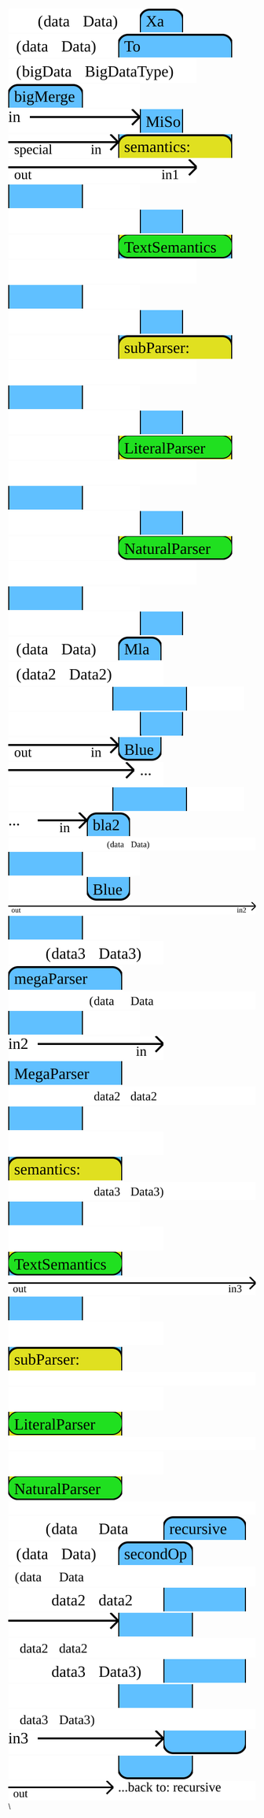 [![arrow](flowdev/flow-bigTestFlow-arrow-0-0.svg)](https://google.com?q=Data)[![arrow](flowdev/flow-bigTestFlow-Xa-0.svg)](https://google.com?q=MiSo)[![arrow](flowdev/flow-bigTestFlow-arrow-178-0.svg)](https://google.com?q=Data)[![arrow](flowdev/flow-bigTestFlow-To-0.svg)](https://google.com?q=MiSo)[![arrow](flowdev/flow-bigTestFlow-arrow-406-0.svg)](https://google.com?q=MiSo)[![arrow](flowdev/flow-bigTestFlow-bigMerge-0.svg)](https://google.com?q=bigMerge)![filler](flowdev/flow-bigTestFlow-filler-674-0.svg)\
![arrow](flowdev/flow-bigTestFlow-arrow-0-1.svg)[![arrow](flowdev/flow-bigTestFlow-Xa-1.svg)](https://google.com?q=MiSo)![arrow](flowdev/flow-bigTestFlow-arrow-178-1.svg)![arrow](flowdev/flow-bigTestFlow-To-1.svg)![arrow](flowdev/flow-bigTestFlow-arrow-406-1.svg)[![arrow](flowdev/flow-bigTestFlow-bigMerge-1.svg)](https://google.com?q=bigMerge)![filler](flowdev/flow-bigTestFlow-filler-674-1.svg)\
![filler](flowdev/flow-bigTestFlow-filler-0-2.svg)[![arrow](flowdev/flow-bigTestFlow-Xa-2.svg)](https://google.com?q=MiSo)![filler](flowdev/flow-bigTestFlow-filler-178-2.svg)[![arrow](flowdev/flow-bigTestFlow-To-2.svg)](https://google.com?q=TextSemantics)![filler](flowdev/flow-bigTestFlow-filler-406-2.svg)[![arrow](flowdev/flow-bigTestFlow-bigMerge-2.svg)](https://google.com?q=bigMerge)![filler](flowdev/flow-bigTestFlow-filler-674-2.svg)\
![filler](flowdev/flow-bigTestFlow-filler-0-3.svg)[![arrow](flowdev/flow-bigTestFlow-Xa-3.svg)](https://google.com?q=MiSo)![filler](flowdev/flow-bigTestFlow-filler-178-3.svg)![arrow](flowdev/flow-bigTestFlow-To-3.svg)![filler](flowdev/flow-bigTestFlow-filler-406-3.svg)[![arrow](flowdev/flow-bigTestFlow-bigMerge-3.svg)](https://google.com?q=bigMerge)![filler](flowdev/flow-bigTestFlow-filler-674-3.svg)\
![filler](flowdev/flow-bigTestFlow-filler-0-4.svg)[![arrow](flowdev/flow-bigTestFlow-Xa-4.svg)](https://google.com?q=MiSo)![filler](flowdev/flow-bigTestFlow-filler-178-4.svg)[![arrow](flowdev/flow-bigTestFlow-To-4.svg)](https://google.com?q=LiteralParser)![filler](flowdev/flow-bigTestFlow-filler-406-4.svg)[![arrow](flowdev/flow-bigTestFlow-bigMerge-4.svg)](https://google.com?q=bigMerge)![filler](flowdev/flow-bigTestFlow-filler-674-4.svg)\
![filler](flowdev/flow-bigTestFlow-filler-0-5.svg)[![arrow](flowdev/flow-bigTestFlow-Xa-5.svg)](https://google.com?q=MiSo)![filler](flowdev/flow-bigTestFlow-filler-178-5.svg)[![arrow](flowdev/flow-bigTestFlow-To-5.svg)](https://google.com?q=NaturalParser)![filler](flowdev/flow-bigTestFlow-filler-406-5.svg)[![arrow](flowdev/flow-bigTestFlow-bigMerge-5.svg)](https://google.com?q=bigMerge)![filler](flowdev/flow-bigTestFlow-filler-674-5.svg)\
![filler](flowdev/flow-bigTestFlow-filler-0-6.svg)[![arrow](flowdev/flow-bigTestFlow-Xa-6.svg)](https://google.com?q=MiSo)[![arrow](flowdev/flow-bigTestFlow-arrow-178-6.svg)](https://google.com?q=Data)[![arrow](flowdev/flow-bigTestFlow-Mla-6.svg)](https://google.com?q=Blue)[![arrow](flowdev/flow-bigTestFlow-arrow-334-6.svg)](https://google.com?q=Data2)![filler](flowdev/flow-bigTestFlow-filler-492-6.svg)[![arrow](flowdev/flow-bigTestFlow-bigMerge-6.svg)](https://google.com?q=bigMerge)![filler](flowdev/flow-bigTestFlow-filler-674-6.svg)\
![filler](flowdev/flow-bigTestFlow-filler-0-7.svg)[![arrow](flowdev/flow-bigTestFlow-Xa-7.svg)](https://google.com?q=MiSo)![arrow](flowdev/flow-bigTestFlow-arrow-178-7.svg)[![arrow](flowdev/flow-bigTestFlow-Mla-7.svg)](https://google.com?q=Blue)![arrow](flowdev/flow-bigTestFlow-arrow-334-7.svg)![filler](flowdev/flow-bigTestFlow-filler-492-7.svg)[![arrow](flowdev/flow-bigTestFlow-bigMerge-7.svg)](https://google.com?q=bigMerge)![filler](flowdev/flow-bigTestFlow-filler-674-7.svg)\
![arrow](flowdev/flow-bigTestFlow-arrow-0-8.svg)[![arrow](flowdev/flow-bigTestFlow-bla2-8.svg)](https://google.com?q=Blue)[![arrow](flowdev/flow-bigTestFlow-arrow-124-8.svg)](https://google.com?q=Data)[![arrow](flowdev/flow-bigTestFlow-bigMerge-8.svg)](https://google.com?q=bigMerge)![filler](flowdev/flow-bigTestFlow-filler-674-8.svg)\
![filler](flowdev/flow-bigTestFlow-filler-0-9.svg)[![arrow](flowdev/flow-bigTestFlow-bla2-9.svg)](https://google.com?q=Blue)![arrow](flowdev/flow-bigTestFlow-arrow-124-9.svg)[![arrow](flowdev/flow-bigTestFlow-bigMerge-9.svg)](https://google.com?q=bigMerge)![filler](flowdev/flow-bigTestFlow-filler-674-9.svg)\
[![arrow](flowdev/flow-bigTestFlow-arrow-0-10.svg)](https://google.com?q=Data3)[![arrow](flowdev/flow-bigTestFlow-megaParser-10.svg)](https://google.com?q=MegaParser)[![arrow](flowdev/flow-bigTestFlow-arrow-274-10.svg)](https://google.com?q=Data)[![arrow](flowdev/flow-bigTestFlow-bigMerge-10.svg)](https://google.com?q=bigMerge)![filler](flowdev/flow-bigTestFlow-filler-674-10.svg)\
![arrow](flowdev/flow-bigTestFlow-arrow-0-11.svg)[![arrow](flowdev/flow-bigTestFlow-megaParser-11.svg)](https://google.com?q=MegaParser)[![arrow](flowdev/flow-bigTestFlow-arrow-274-11.svg)](https://google.com?q=data2)[![arrow](flowdev/flow-bigTestFlow-bigMerge-11.svg)](https://google.com?q=bigMerge)![filler](flowdev/flow-bigTestFlow-filler-674-11.svg)\
![filler](flowdev/flow-bigTestFlow-filler-0-12.svg)![arrow](flowdev/flow-bigTestFlow-megaParser-12.svg)[![arrow](flowdev/flow-bigTestFlow-arrow-274-12.svg)](https://google.com?q=Data3)[![arrow](flowdev/flow-bigTestFlow-bigMerge-12.svg)](https://google.com?q=bigMerge)![filler](flowdev/flow-bigTestFlow-filler-674-12.svg)\
![filler](flowdev/flow-bigTestFlow-filler-0-13.svg)[![arrow](flowdev/flow-bigTestFlow-megaParser-13.svg)](https://google.com?q=TextSemantics)![arrow](flowdev/flow-bigTestFlow-arrow-274-13.svg)[![arrow](flowdev/flow-bigTestFlow-bigMerge-13.svg)](https://google.com?q=bigMerge)![filler](flowdev/flow-bigTestFlow-filler-674-13.svg)\
![filler](flowdev/flow-bigTestFlow-filler-0-14.svg)![arrow](flowdev/flow-bigTestFlow-megaParser-14.svg)![filler](flowdev/flow-bigTestFlow-filler-274-14.svg)\
![filler](flowdev/flow-bigTestFlow-filler-0-15.svg)[![arrow](flowdev/flow-bigTestFlow-megaParser-15.svg)](https://google.com?q=LiteralParser)![filler](flowdev/flow-bigTestFlow-filler-274-15.svg)\
![filler](flowdev/flow-bigTestFlow-filler-0-16.svg)[![arrow](flowdev/flow-bigTestFlow-megaParser-16.svg)](https://google.com?q=NaturalParser)![filler](flowdev/flow-bigTestFlow-filler-274-16.svg)\
[![arrow](flowdev/flow-bigTestFlow-arrow-0-17.svg)](https://google.com?q=Data)[![arrow](flowdev/flow-bigTestFlow-recursive-17.svg)](https://google.com?q=recursive)[![arrow](flowdev/flow-bigTestFlow-arrow-242-17.svg)](https://google.com?q=Data)[![arrow](flowdev/flow-bigTestFlow-secondOp-17.svg)](https://google.com?q=recursive)![arrow](flowdev/flow-bigTestFlow-arrow-430-17.svg)\
[![arrow](flowdev/flow-bigTestFlow-arrow-0-18.svg)](https://google.com?q=data2)[![arrow](flowdev/flow-bigTestFlow-recursive-18.svg)](https://google.com?q=recursive)![arrow](flowdev/flow-bigTestFlow-arrow-242-18.svg)[![arrow](flowdev/flow-bigTestFlow-secondOp-18.svg)](https://google.com?q=recursive)![arrow](flowdev/flow-bigTestFlow-arrow-430-18.svg)\
[![arrow](flowdev/flow-bigTestFlow-arrow-0-19.svg)](https://google.com?q=Data3)[![arrow](flowdev/flow-bigTestFlow-recursive-19.svg)](https://google.com?q=recursive)![filler](flowdev/flow-bigTestFlow-filler-242-19.svg)[![arrow](flowdev/flow-bigTestFlow-secondOp-19.svg)](https://google.com?q=recursive)![arrow](flowdev/flow-bigTestFlow-arrow-430-19.svg)\
![arrow](flowdev/flow-bigTestFlow-arrow-0-20.svg)[![arrow](flowdev/flow-bigTestFlow-recursive-20.svg)](https://google.com?q=recursive)![filler](flowdev/flow-bigTestFlow-filler-242-20.svg)[![arrow](flowdev/flow-bigTestFlow-secondOp-20.svg)](https://google.com?q=recursive)![arrow](flowdev/flow-bigTestFlow-arrow-430-20.svg)\


